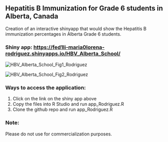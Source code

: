 ## Hepatitis B Immunization for Grade 6 students in Alberta, Canada
Creation of an interactive shinyapp that would show the Hepatitis B immunization percentages in Alberta Grade 6 students.

### Shiny app: https://fed1li-maria0lorena-rodriguez.shinyapps.io/HBV_Alberta_School/


![HBV_Alberta_School_Fig1_Rodriguez](https://github.com/yrodriguezmd/HBV_Alberta_School/assets/71532604/764f4140-3159-4039-9a04-543b2241d0a3)





![HBV_Alberta_School_Fig2_Rodriguez](https://github.com/yrodriguezmd/HBV_Alberta_School/assets/71532604/483e8033-5a18-4302-aef6-d9f6fde867a8)
























### Ways to access the application:
1.  Click on the link on the shiny app above
2.  Copy the files into R Studio and run app_Rodriguez.R
3.  Clone the github repo and run app_Rodriguez.R

### Note:
Please do not use for commercialization purposes.
